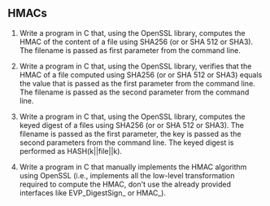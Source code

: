 ## HMACs

1. Write a program in C that, using the OpenSSL library, computes the HMAC of the content of a file using SHA256 (or or SHA 512 or SHA3).
The filename is passed as first parameter from the command line.

2. Write a program in C that, using the OpenSSL library, verifies that the HMAC of a file computed using SHA256 (or or SHA 512 or SHA3) equals the value that is passed as the first parameter from the command line.
The filename is passed as the second parameter from the command line.


3. Write a program in C that, using the OpenSSL library, computes the keyed digest of a files using SHA256 (or or SHA 512 or SHA3).
The filename is passed as the first parameter, the key is passed as the  second parameters from the command line.
The keyed digest is performed as HASH(k||file||k).

4. Write a program in C that manually implements the HMAC algorithm using OpenSSL (i.e., implements all the low-level transformation required to compute the HMAC, don't use the already provided interfaces like EVP_DigestSign_ or HMAC_).
